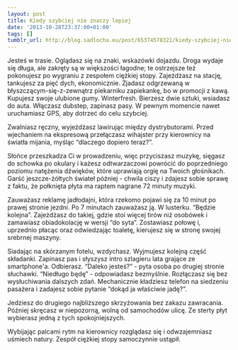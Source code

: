 ```yaml
---
layout: post
title: Kiedy szybciej nie znaczy lepiej
date: '2013-10-28T23:37:00+01:00'
tags: []
tumblr_url: http://blog.sadlocha.eu/post/65374578321/kiedy-szybciej-nie-znaczy-lepiej
---
```


Jesteś w trasie. Oglądasz się na znaki, wskazówki dojazdu. Droga wydaje się długa, ale zakręty są w większości łagodne; te ostrzejsze też pokonujesz po wygraniu z zespołem ciężkiej stopy. Zajeżdżasz na stację, tankujesz za pięć dych, ekonomicznie. Zjadasz odgrzewaną w błyszczącym-się-z-zewnątrz piekarniku zapiekankę, bo w promocji z kawą. Kupujesz swoje ulubione gumy. Winterfresh. Bierzesz dwie sztuki, wsiadasz do auta. Włączasz dubstep, zapinasz pasy. W pewnym momencie nawet uruchamiasz GPS, aby dotrzeć do celu szybciej.

Zwalniasz ręczny, wyjeżdżasz lawirując między dystrybutorami. Przed wjechaniem na ekspresową przełączasz wihajster przy kierownicy na światła mijania, myśląc “dlaczego dopiero teraz?”.

Słońce przeszkadza Ci w prowadzeniu, więc przyciszasz muzykę, sięgasz do schowka po okulary i każesz odtwarzaczowi powrócić do poprzedniego poziomu natężenia dźwięków, które uprawiają orgię na Twoich głośnikach. Garść jeszcze-żółtych świateł później - chwila ciszy i zdajesz sobie sprawę z faktu, że połknięta płyta ma raptem nagrane 72 minuty muzyki.

Zauważasz reklamę jadłodajni, która rzekomo pojawi się za 10 minut po prawej stronie jezdni. Po 7 minutach zauważasz ją. W lusterku. “Będzie kolejna”. Zajeżdżasz do takiej, gdzie stoi więcej tirów niż osobówek i zamawiasz obiadokolację w wersji “do syta”. Zostawiasz połowę i, uprzednio płacąc oraz odwiedzając toaletę, kierujesz się w stronę swojej srebrnej maszyny.

Siadając na skórzanym fotelu, wzdychasz. Wyjmujesz kolejną część składanki. Zapinasz pas i słyszysz intro szlagieru lata grające ze smartphone'a. Odbierasz. “Daleko jesteś?” - pyta osoba po drugiej stronie słuchawki. “Niedługo będę” - odpowiadasz bezmyślnie. Rozłączasz się bez wysłuchiwania dalszych zdań. Mechanicznie kładziesz telefon na siedzeniu pasażera i zadajesz sobie pytanie “dokąd ja właściwie jadę?”.

Jedziesz do drugiego najbliższego skrzyżowania bez zakazu zawracania. Później skręcasz w niepozorną, wolną od samochodów ulicę. Ze sterty płyt wybierasz jedną z tych spokojniejszych.

Wybijając palcami rytm na kierownicy rozglądasz się i odwzajemniasz uśmiech natury. Zespół ciężkiej stopy samoczynnie ustąpił.

